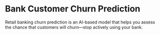 # Bank Customer Churn Prediction

Retail banking churn prediction is an AI-based model that helps you assess the chance that customers will churn—stop actively using your bank.
